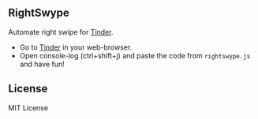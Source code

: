 ## RightSwype
Automate right swipe for [Tinder](www.tinder.com).

* Go to [Tinder](www.tinder.com) in your web-browser.
* Open console-log (ctrl+shift+j) and paste the code from `rightswype.js` and have fun!

## License
MIT License 
